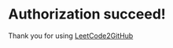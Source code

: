 # Authorization succeed!
Thank you for using [LeetCode2GitHub][l2g]


[l2g]: https://github.com/jomei/leetcode2github
